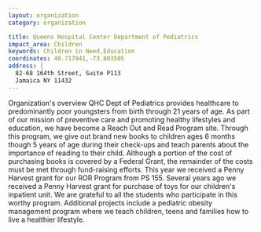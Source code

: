 ```yaml
---
layout: organization
category: organization

title: Queens Hospital Center Department of Pediatrics
impact_area: Children
keywords: Children in Need,Education
coordinates: 40.717041,-73.803505
address: |
  82-68 164th Street, Suite P113
  Jamaica NY 11432
---
```

Organization's overview
QHC Dept of Pediatrics provides healthcare to predominantly poor youngsters from birth through 21 years of age.  As part of our mission of preventive care and promoting healthy lifestyles and education, we have become a Reach Out and Read Program site.  Through this program, we give out brand new books to children ages 6 months though 5 years of age during their check-ups and teach parents about the importance of reading to their child.  Although a portion of the cost of purchasing books is covered by a Federal Grant, the remainder of the costs must be met through fund-raising efforts.  This year we received a Penny Harvest grant for our ROR Program from PS 155.  Several years ago we received a Penny Harvest grant for purchase of toys for our children's inpatient unit.  We are grateful to all the students who participate in this worthy program.  Additional projects include a pediatric obesity management program where we teach children, teens and families how to live a healthier lifestyle.